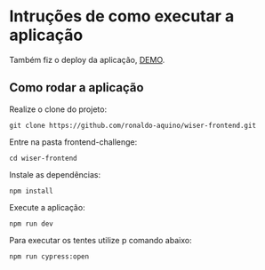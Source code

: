 # Intruções de como executar a aplicação

Também fiz o deploy da aplicação, [DEMO](https://wiser-b0ef3.web.app/).

## Como rodar a aplicação

Realize o clone do projeto:

```
git clone https://github.com/ronaldo-aquino/wiser-frontend.git
```

Entre na pasta frontend-challenge:

```
cd wiser-frontend
```

Instale as dependências:

```
npm install
```

Execute a aplicação:

```
npm run dev
```

Para executar os tentes utilize p comando abaixo:

```
npm run cypress:open
```
